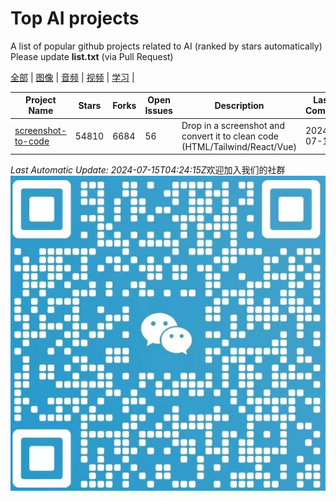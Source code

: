# Top AI projects
A list of popular github projects related to AI (ranked by stars automatically)
Please update **list.txt** (via Pull Request)

<a href="./README.md">全部</a> |   <a href="./READMEpicture.md">图像</a> |   <a href="./READMEaudio.md">音频</a> | <a href="./READMEvideo.md">视频</a> | <a href="./READMElearn.md">学习</a> | 

| Project Name | Stars | Forks | Open Issues | Description | Last Commit |
| ------------ | ----- | ----- | ----------- | ----------- | ----------- |
| [screenshot-to-code](https://github.com/abi/screenshot-to-code) | 54810 | 6684 | 56 | Drop in a screenshot and convert it to clean code (HTML/Tailwind/React/Vue) | 2024-07-11 |

*Last Automatic Update: 2024-07-15T04:24:15Z*欢迎加入我们的社群 ![](https://raw.githubusercontent.com/mouuii/picture/master/weichat.jpg) 